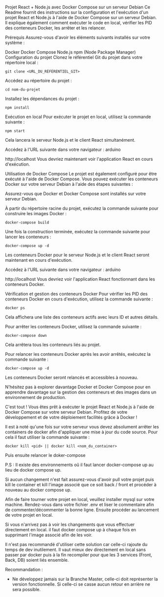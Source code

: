 Projet React + Node.js avec Docker Compose sur un serveur Debian
Ce Readme fournit des instructions sur la configuration et l'exécution d'un projet React et Node.js à l'aide de Docker Compose sur un serveur Debian. Il explique également comment exécuter le code en local, vérifier les PID des conteneurs Docker, les arrêter et les relancer.

Prérequis
Assurez-vous d'avoir les éléments suivants installés sur votre système :

Docker
Docker Compose
Node.js
npm (Node Package Manager)
Configuration du projet
Clonez le référentiel Git du projet dans votre répertoire local :

```
git clone <URL_DU_RÉFÉRENTIEL_GIT>
```

Accédez au répertoire du projet :

```
cd nom-du-projet
```

Installez les dépendances du projet :

```
npm install
```

Exécution en local
Pour exécuter le projet en local, utilisez la commande suivante :

```
npm start
```

Cela lancera le serveur Node.js et le client React simultanément.

Accédez à l'URL suivante dans votre navigateur :
arduino

http://localhost
Vous devriez maintenant voir l'application React en cours d'exécution.

Utilisation de Docker Compose
Le projet est également configuré pour être exécuté à l'aide de Docker Compose. Vous pouvez exécuter les conteneurs Docker sur votre serveur Debian à l'aide des étapes suivantes :

Assurez-vous que Docker et Docker Compose sont installés sur votre serveur Debian.

À partir du répertoire racine du projet, exécutez la commande suivante pour construire les images Docker :

```
docker-compose build
```

Une fois la construction terminée, exécutez la commande suivante pour lancer les conteneurs :

```
docker-compose up -d
```

Les conteneurs Docker pour le serveur Node.js et le client React seront maintenant en cours d'exécution.

Accédez à l'URL suivante dans votre navigateur :
arduino

http://localhost
Vous devriez voir l'application React fonctionnant dans les conteneurs Docker.

Vérification et gestion des conteneurs Docker
Pour vérifier les PID des conteneurs Docker en cours d'exécution, utilisez la commande suivante :

```
docker ps
```

Cela affichera une liste des conteneurs actifs avec leurs ID et autres détails.

Pour arrêter les conteneurs Docker, utilisez la commande suivante :

```
docker-compose down
```

Cela arrêtera tous les conteneurs liés au projet.

Pour relancer les conteneurs Docker après les avoir arrêtés, exécutez la commande suivante :
```
docker-compose up -d
```

Les conteneurs Docker seront relancés et accessibles à nouveau.

N'hésitez pas à explorer davantage Docker et Docker Compose pour en apprendre davantage sur la gestion des conteneurs et des images dans un environnement de production.

C'est tout ! Vous êtes prêt à exécuter le projet React et Node.js à l'aide de Docker Compose sur votre serveur Debian. Profitez de votre développement et de votre déploiement facilités grâce à Docker !

Il est à noté  qu'une fois sur votre serveur vous devez absolument arrêter les containers de docker afin d'appliquer une mise à jour du code source. Pour cela il faut utiliser la commande suivante :

```
docker kill <pid> || docker kill <nom_du_container>
```

Puis ensuite relancer le doker-compose

P.S : Il existe des environnements oû il faut lancer docker-compose up au lieu de docker compose up.

Si aucun changement n'est fait assurez-vous d'avoir pull votre projet puis kill le container et kill l'image associé que ce soit back / front et procéder à nouveau au docker compose up.

Afin de faire tourner votre projet en local, veuillez installer mysql sur votre machine. Rendez-vous dans votre fichier .env et liser le commentaire afin de commenter/décommenter la bonne ligne. Ensuite procéder au lancement de votre projet en local.

Si vous n'arrivez pas à voir les changements que vous effectuer directement en local. il faut docker compose up  à chaque fois en supprimant l'image associé afin de les voir. 

Il n'est pas recommandé d'utiliser cette solution car celle-ci rajoute du temps de dev inutilement. Il vaut mieux dev directement en local sans passer par docker puis à la fin recompiler pour que les 3 services (Front, Back, DB) soient liés ensemble.

Recommandation :
- Ne développez jamais sur la Branche Master, celle-ci doit représenter la version fonctionnelle. Si celle-ci se casse aucun retour en arrière ne sera possible.